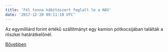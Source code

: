 ```yaml
---
title: 'Fél tonna kábítószert foglalt le a NAV'
date: '2017-12-20 09:11:18 UTC'
---
```


Az egymilliárd forint értékű szállítmányt egy kamion pótkocsijában találták a röszkei határátkelőnél.


[Bővebben](http://ift.tt/2kqNHxS)
